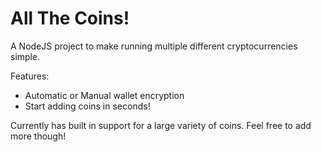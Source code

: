 All The Coins!
==============

A NodeJS project to make running multiple different cryptocurrencies simple.

Features:
- Automatic or Manual wallet encryption
- Start adding coins in seconds!

Currently has built in support for a large variety of coins. Feel free to add more
though!